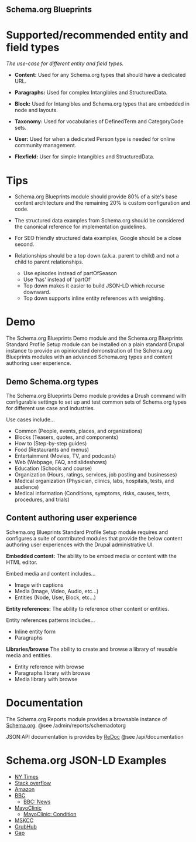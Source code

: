 Schema.org Blueprints
---------------------

# Supported/recommended entity and field types

_The use-case for different entity and field types._

- **Content:** Used for any Schema.org types that should have a dedicated URL.

- **Paragraphs:** Used for complex Intangibles and StructuredData.

- **Block:** Used for Intangibles and Schema.org types that are embedded in node and layouts.

- **Taxonomy:** Used for vocabularies of DefinedTerm and CategoryCode sets.

- **User:** Used for when a dedicated Person type is needed for online community management.

- **Flexfield:** User for simple Intangibles and StructuredData.

# Tips

- Schema.org Blueprints module should provide 80% of a site's base content architecture and the remaining 20% is custom configuration and code.

- The structured data examples from Schema.org should be considered the canonical reference for implementation guidelines.

- For SEO friendly structured data examples, Google should be a close second.

- Relationships should be a top down (a.k.a. parent to child) and not a child to parent relationships.
  - Use episodes instead of partOfSeason
  - Use 'has' instead of 'partOf'
  - Top down makes it easier to build JSON-LD which recurse downward.
  - Top down supports inline entity references with weighting.

# Demo

The Schema.org Blueprints Demo module and the Schema.org Blueprints Standard Profile Setup module can be installed on a plain standard Drupal instance to provide an opinionated demonstration of the Schema.org Blueprints modules with an advanced Schema.org types and content authoring user experience.

## Demo Schema.org types

The Schema.org Blueprints Demo module provides a Drush command with configurable settings to set up and test common sets of Schema.org types for different use case and industries.

Use cases include...

- Common (People, events, places, and organizations)
- Blocks (Teasers, quotes, and components)
- How to (Step-by-step guides)
- Food (Restaurants and menus)
- Entertainment	(Movies, TV, and podcasts)
- Web	(Webpage, FAQ, and slideshows)
- Education	(Schools and course)
- Organization	(Hours, ratings, services, job posting and businesses)
- Medical organization	(Physician, clinics, labs, hospitals, tests, and audience)
- Medical information (Conditions, symptoms, risks, causes, tests, procedures, and trials)

## Content authoring user experience

Schema.org Blueprints Standard Profile Setup module requires and configures 
a suite of contributed modules that provide the below content authoring user
experiences with the Drupal administrative UI.

**Embedded content:** The ability to be embed media or content with the HTML editor. 

Embed media and content includes...

- Image with captions
- Media (Image, Video, Audio, etc...)
- Entities (Node, User, Block, etc...)

**Entity references:** The ability to reference other content or entities. 

Entity references patterns includes...

- Inline entity form
- Paragraphs

**Libraries/browse** The ability to create and browse a library of reusable media and entities.  
 
- Entity reference with browse
- Paragraphs library with browse
- Media library with browse

# Documentation

The Schema.org Reports module provides a browsable instance of [Schema.org](https://Schema.org).
@see /admin/reports/schemadotorg 

JSON:API documentation is provides by [ReDoc](https://redocly.github.io/redoc/) 
@see /api/documentation

# Schema.org JSON-LD Examples

- [NY Times](https://validator.schema.org/#url=nytimes.com)
- [Stack overflow](https://validator.schema.org/#url=https%3A%2F%2Fstackoverflow.com%2Fquestions%2F28687653%2Fschema-org-json-ld-where-to-place)
- [Amazon](https://validator.schema.org/#url=https%3A%2F%2Fwww.amazon.com%2FThe-Boys-Season-3%2Fdp%2FB09WV8HF7Q)
- [BBC](https://validator.schema.org/#url=bbc.co.uk)
  - [BBC: News](https://validator.schema.org/#url=https%3A%2F%2Fwww.bbc.com%2Fnews%2Fuk-61626176)
- [MayoClinic](https://validator.schema.org/#url=https%3A%2F%2Fwww.mayoclinic.org%2F)
  - [MayoClinic: Condition](https://validator.schema.org/#url=https%3A%2F%2Fwww.mayoclinic.org%2Fdiseases-conditions%2Facne%2Fdiagnosis-treatment%2Fdrc-20368048)
- [MSKCC](https://validator.schema.org/#url=mskcc.org)
- [GrubHub](https://validator.schema.org/#url=https%3A%2F%2Fwww.grubhub.com%2Frestaurant%2Fred-hot-ii-349-7th-ave-brooklyn%2F347523)
- [Gap](https://validator.schema.org/#url=https%3A%2F%2Fwww.gap.com%2Fbrowse%2Fproduct.do%3Fpid%3D406387012) 
